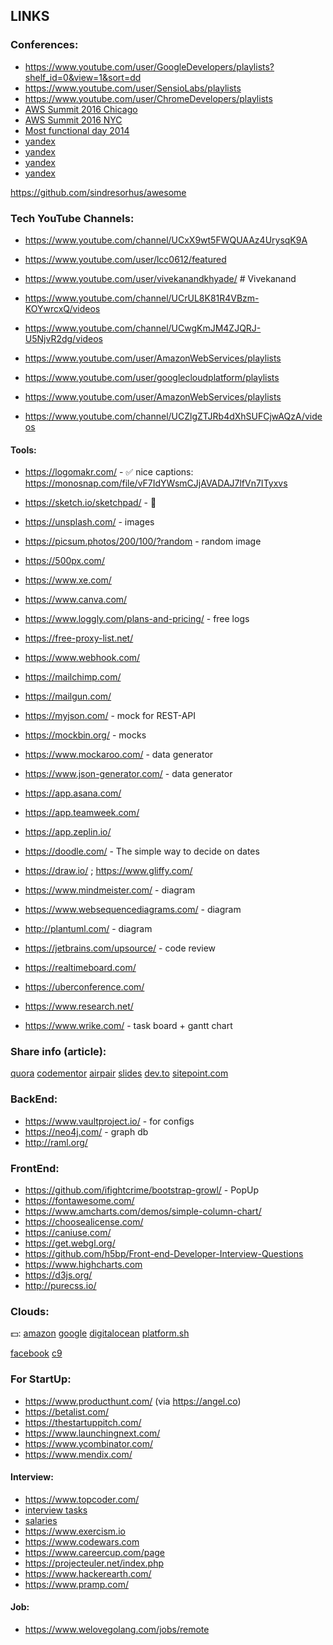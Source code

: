 LINKS
-

### Conferences:

* https://www.youtube.com/user/GoogleDevelopers/playlists?shelf_id=0&view=1&sort=dd
* https://www.youtube.com/user/SensioLabs/playlists
* https://www.youtube.com/user/ChromeDevelopers/playlists
* [AWS Summit 2016 Chicago](https://www.youtube.com/watch?v=Jvg_SsNyR00&list=PLhr1KZpdzukc2_5o7YTT7e2dlKBEKR1ez)
* [AWS Summit 2016 NYC](https://www.youtube.com/watch?v=b7yqd7z1RBQ&t=29s)
* [Most functional day 2014](https://frameworksdays.com/event/most-functional-day/page/program)
* [yandex](https://habrahabr.ru/company/yandex/blog/208120/)
* [yandex](https://habrahabr.ru/company/yandex/blog/208244/)
* [yandex](https://shad.yandex.ru/lectures/)
* [yandex](https://shad.yandex.ru/lectures/algorithms.xml)

https://github.com/sindresorhus/awesome

### Tech YouTube Channels:

* https://www.youtube.com/channel/UCxX9wt5FWQUAAz4UrysqK9A
* https://www.youtube.com/user/lcc0612/featured
* https://www.youtube.com/user/vivekanandkhyade/ # Vivekanand
* https://www.youtube.com/channel/UCrUL8K81R4VBzm-KOYwrcxQ/videos

* https://www.youtube.com/channel/UCwgKmJM4ZJQRJ-U5NjvR2dg/videos
* https://www.youtube.com/user/AmazonWebServices/playlists
* https://www.youtube.com/user/googlecloudplatform/playlists
* https://www.youtube.com/user/AmazonWebServices/playlists

* https://www.youtube.com/channel/UCZlgZTJRb4dXhSUFCjwAQzA/videos

#### Tools:

* https://logomakr.com/ - ✅ nice captions: https://monosnap.com/file/vF7IdYWsmCJjAVADAJ7lfVn7ITyxvs
* https://sketch.io/sketchpad/ - 🎨
* https://unsplash.com/ - images
* https://picsum.photos/200/100/?random - random image
* https://500px.com/
* https://www.xe.com/
* https://www.canva.com/

* https://www.loggly.com/plans-and-pricing/ - free logs
* https://free-proxy-list.net/
* https://www.webhook.com/

* https://mailchimp.com/
* https://mailgun.com/

* https://myjson.com/ - mock for REST-API
* https://mockbin.org/ - mocks
* https://www.mockaroo.com/ - data generator
* https://www.json-generator.com/ - data generator

* https://app.asana.com/
* https://app.teamweek.com/
* https://app.zeplin.io/
* https://doodle.com/ - The simple way to decide on dates
* https://draw.io/ ; https://www.gliffy.com/
* https://www.mindmeister.com/ - diagram
* https://www.websequencediagrams.com/ - diagram
* http://plantuml.com/ - diagram
* https://jetbrains.com/upsource/ - code review
* https://realtimeboard.com/
* https://uberconference.com/
* https://www.research.net/
* https://www.wrike.com/ - task board + gantt chart

### Share info (article):

[quora](https://www.quora.com/)
[codementor](https://www.codementor.io/)
[airpair](https://www.airpair.com/)
[slides](https://speakerdeck.com)
[dev.to](https://dev.to)
[sitepoint.com](https://www.sitepoint.com)

### BackEnd:

* https://www.vaultproject.io/ - for configs
* https://neo4j.com/ - graph db
* http://raml.org/

### FrontEnd:

* https://github.com/ifightcrime/bootstrap-growl/ - PopUp
* https://fontawesome.com/
* https://www.amcharts.com/demos/simple-column-chart/
* https://choosealicense.com/
* https://caniuse.com/
* https://get.webgl.org/
* https://github.com/h5bp/Front-end-Developer-Interview-Questions
* https://www.highcharts.com
* https://d3js.org/
* http://purecss.io/

### Clouds:

💵:
[amazon](https://aws.amazon.com/)
[google](https://cloud.google.com/)
[digitalocean](https://www.digitalocean.com/)
[platform.sh](https://platform.sh/)

[facebook](https://code.facebook.com/projects/)
[c9](https://c9.io)

### For StartUp:

* https://www.producthunt.com/ (via https://angel.co)
* https://betalist.com/
* https://thestartuppitch.com/
* https://www.launchingnext.com/
* https://www.ycombinator.com/
* https://www.mendix.com/

#### Interview:

* https://www.topcoder.com/
* [interview tasks](https://leetcode.com/problemset/top-interview-questions/)
* [salaries](https://www.levels.fyi/SE/Google/Facebook/Microsoft)
* https://www.exercism.io
* https://www.codewars.com
* https://www.careercup.com/page
* https://projecteuler.net/index.php
* https://www.hackerearth.com/
* https://www.pramp.com/

#### Job:

* https://www.welovegolang.com/jobs/remote
